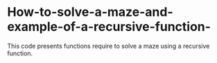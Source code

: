 # How-to-solve-a-maze-and-example-of-a-recursive-function-
This code presents functions require to solve a maze using a recursive function.
